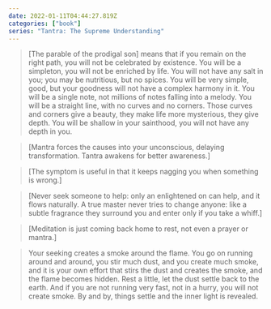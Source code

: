 ```yaml
---
date: 2022-01-11T04:44:27.819Z
categories: ["book"]
series: "Tantra: The Supreme Understanding"
---
```

> [The parable of the prodigal son] means that if you remain on the right path, you will not be celebrated by existence. You will be a simpleton, you will not be enriched by life. You will not have any salt in you; you may be nutritious, but no spices. You will be very simple, good, but your goodness will not have a complex harmony in it. You will be a single note, not millions of notes falling into a melody. You will be a straight line, with no curves and no corners. Those curves and corners give a beauty, they make life more mysterious, they give depth. You will be shallow in your sainthood, you will not have any depth in you.

> [Mantra forces the causes into your unconscious, delaying transformation. Tantra awakens for better awareness.]

> [The symptom is useful in that it keeps nagging you when something is wrong.]

> [Never seek someone to help: only an enlightened on can help, and it flows naturally. A true master never tries to change anyone: like a subtle fragrance they surround you and enter only if you take a whiff.]

> [Meditation is just coming back home to rest, not even a prayer or mantra.]

> Your seeking creates a smoke around the flame. You go on running around and around, you stir much dust, and you create much smoke, and it is your own effort that stirs the dust and creates the smoke, and the flame becomes hidden. Rest a little, let the dust settle back to the earth. And if you are not running very fast, not in a hurry, you will not create smoke. By and by, things settle and the inner light is revealed.

